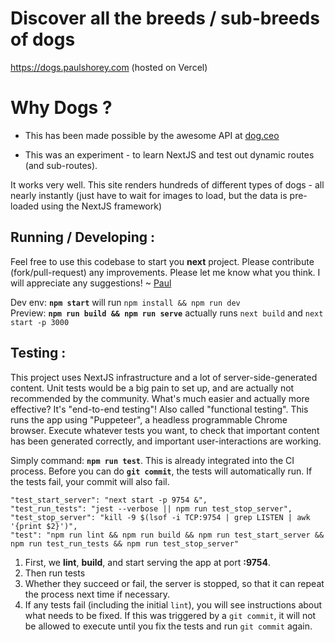# Discover all the breeds / sub-breeds of dogs

https://dogs.paulshorey.com (hosted on Vercel)

# Why Dogs ?

- This has been made possible by the awesome API at [dog.ceo](https://dog.ceo)

- This was an experiment - to learn NextJS and test out dynamic routes (and sub-routes).

It works very well. This site renders hundreds of different types of dogs - all nearly instantly (just have to wait for images to load, but the data is pre-loaded using the NextJS framework)

## Running / Developing :

Feel free to use this codebase to start you **next** project. Please contribute (fork/pull-request) any improvements. Please let me know what you think. I will appreciate any suggestions! ~ [Paul](https://paulshorey.com)

Dev env: **`npm start`** will run `npm install && npm run dev`\
Preview: **`npm run build && npm run serve`** actually runs `next build` and `next start -p 3000`

## Testing :

This project uses NextJS infrastructure and a lot of server-side-generated content. Unit tests would be a big pain to set up, and are actually not recommended by the community. What's much easier and actually more effective? It's "end-to-end testing"! Also called "functional testing". This runs the app using "Puppeteer", a headless programmable Chrome browser. Execute whatever tests you want, to check that important content has been generated correctly, and important user-interactions are working.

Simply command: **`npm run test`**. This is already integrated into the CI process. Before you can do **`git commit`**, the tests will automatically run. If the tests fail, your commit will also fail.

```
"test_start_server": "next start -p 9754 &",
"test_run_tests": "jest --verbose || npm run test_stop_server",
"test_stop_server": "kill -9 $(lsof -i TCP:9754 | grep LISTEN | awk '{print $2}')",
"test": "npm run lint && npm run build && npm run test_start_server && npm run test_run_tests && npm run test_stop_server"
```

1. First, we **lint**, **build**, and start serving the app at port **:9754**.
2. Then run tests
3. Whether they succeed or fail, the server is stopped, so that it can repeat the process next time if necessary.
4. If any tests fail (including the initial `lint`), you will see instructions about what needs to be fixed. If this was triggered by a `git commit`, it will not be allowed to execute until you fix the tests and run `git commit` again.

<!-- It runs as simply and reliably as "unit" tests. It actually runs just about as quickly as unit testing.   -->
<!-- `"test": "npm run lint && npm run build && npm run test_start_server && npm run test_run_tests && npm run test_stop_server"` -->
